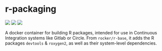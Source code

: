 # r-packaging

[![](https://images.microbadger.com/badges/image/methodsconsultants/r-packaging.svg)](https://microbadger.com/images/methodsconsultants/r-packaging)
[![](https://img.shields.io/docker/pulls/methodsconsultants/r-packaging.svg)](https://hub.docker.com/r/methodsconsultants/r-packaging)
[![](https://img.shields.io/docker/automated/methodsconsultants/r-packaging.svg)](https://hub.docker.com/r/methodsconsultants/r-packaging/builds)

A docker container for building R packages, intended for use in Continuous Integration systems like Gitlab or Circle. From `rocker/r-base`, it adds the R packages `devtools` & `roxygen2`, as well as their system-level dependencies.
